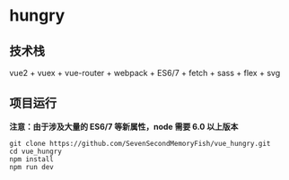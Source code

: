 # hungry



## 技术栈

vue2 + vuex + vue-router + webpack + ES6/7 + fetch + sass + flex + svg


## 项目运行

**注意：由于涉及大量的 ES6/7 等新属性，node 需要 6.0 以上版本**
```
git clone https://github.com/SevenSecondMemoryFish/vue_hungry.git  
cd vue_hungry
npm install 
npm run dev

```
